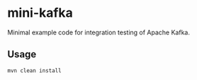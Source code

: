 # mini-kafka
Minimal example code for integration testing of Apache Kafka.

## Usage

    mvn clean install
